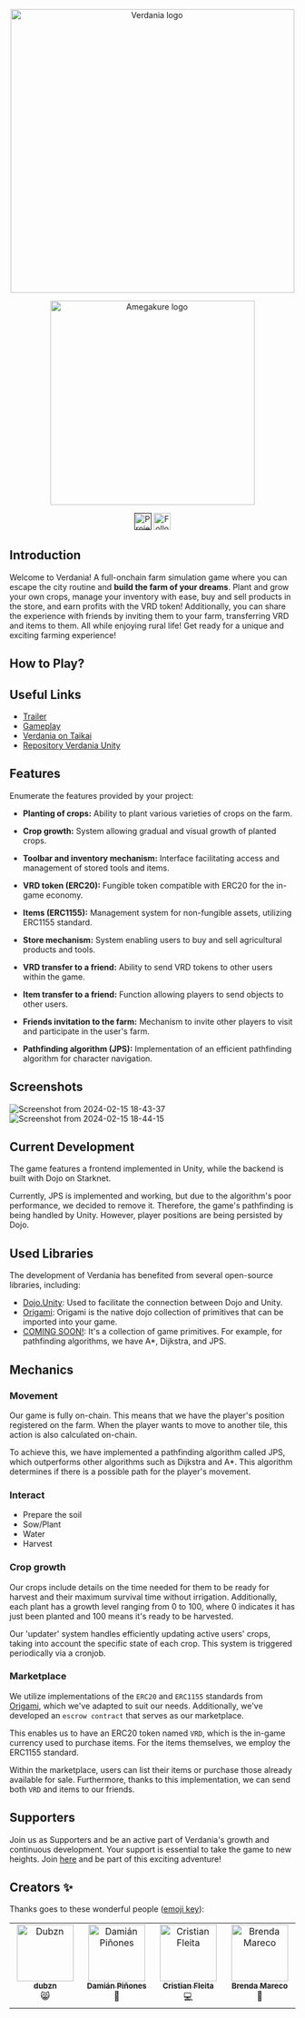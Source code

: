 <p align="center">
  <img alt="Verdania logo" width="500" src="https://github.com/amegakure-studio/verdania-cairo/assets/58611754/ece7df02-b1eb-4aed-a808-51f42c854c78">
</p>

<p align="center">
    <img alt="Amegakure logo" width="360" src="https://github.com/amegakure-studio/verdania-cairo/assets/58611754/8de7db30-91ef-493f-8ce0-8c34e66209bb">
</p>

<div align="center">
<a href=""><img src="https://img.shields.io/github/license/keep-starknet-strange/unruggable.meme.svg?style=for-the-badge" alt="Project license" height="30"></a>
<a href="https://twitter.com/0xVerdania"><img src="https://img.shields.io/twitter/follow/0xVerdania?style=for-the-badge&logo=twitter" alt="Follow 0xVerdania on Twitter" height="30"></a>
</div>

## Introduction

Welcome to Verdania! A full-onchain farm simulation game where you can escape the city routine and **build the farm of your dreams**. Plant and grow your own crops, manage your inventory with ease, buy and sell products in the store, and earn profits with the VRD token! Additionally, you can share the experience with friends by inviting them to your farm, transferring VRD and items to them. All while enjoying rural life! Get ready for a unique and exciting farming experience!

## How to Play?

## Useful Links

- [Trailer](https://www.youtube.com/)
- [Gameplay](https://www.youtube.com/)
- [Verdania on Taikai](https://taikai.network/starkware/hackathons/starknet-winter-hackathon)
- [Repository Verdania Unity](https://github.com/amegakure-studio/verdania-unity)

## Features
Enumerate the features provided by your project:

- **Planting of crops:** Ability to plant various varieties of crops on the farm.

- **Crop growth:** System allowing gradual and visual growth of planted crops.

- **Toolbar and inventory mechanism:** Interface facilitating access and management of stored tools and items.

- **VRD token (ERC20):** Fungible token compatible with ERC20 for the in-game economy.

- **Items (ERC1155):** Management system for non-fungible assets, utilizing ERC1155 standard.

- **Store mechanism:** System enabling users to buy and sell agricultural products and tools.

- **VRD transfer to a friend:** Ability to send VRD tokens to other users within the game.

- **Item transfer to a friend:** Function allowing players to send objects to other users.

- **Friends invitation to the farm:** Mechanism to invite other players to visit and participate in the user's farm.

- **Pathfinding algorithm (JPS):** Implementation of an efficient pathfinding algorithm for character navigation.

## Screenshots

![Screenshot from 2024-02-15 18-43-37](https://github.com/amegakure-studio/verdania-cairo/assets/58611754/91e63ca0-8658-41b7-9cf7-c6abf1421404)
![Screenshot from 2024-02-15 18-44-15](https://github.com/amegakure-studio/verdania-cairo/assets/58611754/ecedc7b2-1f08-47bf-bcd2-f29d914138b4)

## Current Development

The game features a frontend implemented in Unity, while the backend is built with Dojo on Starknet.

Currently, JPS is implemented and working, but due to the algorithm's poor performance, we decided to remove it. Therefore, the game's pathfinding is being handled by Unity. However, player positions are being persisted by Dojo.

## Used Libraries

The development of Verdania has benefited from several open-source libraries, including:

- [Dojo.Unity](https://github.com/dojoengine/dojo.unity): Used to facilitate the connection between Dojo and Unity.
- [Origami](https://github.com/dojoengine/origami): Origami is the native dojo collection of primitives that can be imported into your game.
- [COMING SOON!](https://www.youtube.com/watch?v=dQw4w9WgXcQ): It's a collection of game primitives. For example, for pathfinding algorithms, we have A*, Dijkstra, and JPS.

## Mechanics
### Movement
Our game is fully on-chain. This means that we have the player's position registered on the farm. When the player wants to move to another tile, this action is also calculated on-chain.

To achieve this, we have implemented a pathfinding algorithm called JPS, which outperforms other algorithms such as Dijkstra and A*. This algorithm determines if there is a possible path for the player's movement.

### Interact
* Prepare the soil
* Sow/Plant
* Water
* Harvest

### Crop growth
Our crops include details on the time needed for them to be ready for harvest and their maximum survival time without irrigation. Additionally, each plant has a growth level ranging from 0 to 100, where 0 indicates it has just been planted and 100 means it's ready to be harvested.

Our 'updater' system handles efficiently updating active users' crops, taking into account the specific state of each crop. This system is triggered periodically via a cronjob.

### Marketplace
We utilize implementations of the `ERC20` and `ERC1155` standards from [Origami](https://github.com/dojoengine/origami), which we've adapted to suit our needs. Additionally, we've developed an `escrow contract` that serves as our marketplace.

This enables us to have an ERC20 token named `VRD`, which is the in-game currency used to purchase items. For the items themselves, we employ the ERC1155 standard.

Within the marketplace, users can list their items or purchase those already available for sale. Furthermore, thanks to this implementation, we can send both `VRD` and items to our friends.

## Supporters

Join us as Supporters and be an active part of Verdania's growth and continuous development. Your support is essential to take the game to new heights. Join [here](https://twitter.com/0xVerdania) and be part of this exciting adventure!

## Creators ✨
Thanks goes to these wonderful people
([emoji key](https://allcontributors.org/docs/en/emoji-key)):

<table>
  <tbody>
    <tr>
    <td align="center" valign="top" width="14.28%"><a href="https://github.com/dubzn"><img src="https://avatars.githubusercontent.com/u/58611754?s=400&u=cdb4e29d9ac5bc41e7ee171375e8cd10fe8c3c24&v=4" width="100px;" alt="Dubzn"/><br /><sub><b>dubzn</b></sub></a><br />😸</a></td>
      <td align="center" valign="top" width="14.28%"><a href="https://github.com/dpinones"><img src="https://avatars.githubusercontent.com/u/30808181?v=4" width="100px;" alt="Damián Piñones"/><br /><sub><b>Damián Piñones</b></sub></a><br />🤠</a></td>
      <td align="center" valign="top" width="14.28%"><a href="https://github.com/cristianFleita"><img src="https://avatars.githubusercontent.com/u/87950451?v=4" width="100px;" alt="Cristian Fleita"/><br /><sub><b>Cristian Fleita</b></sub></a><br />💻</a></td>
      <td align="center" valign="top" width="14.28%"><a href="https://github.com/brendaamareco"><img src="https://avatars.githubusercontent.com/u/107716199?v=4" width="100px;" alt="Brenda Mareco"/><br /><sub><b>Brenda Mareco</b></sub></a><br />🎨</a></td>
    </tr>
</tbody>
</table>
